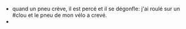 - quand un pneu crève, il est percé et il se dégonfle: j'ai roulé sur un #clou et le pneu de mon vélo a crevé.
-